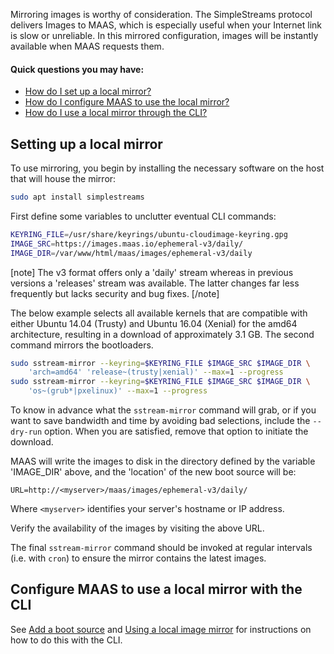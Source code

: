 <!-- deb-2-7-cli
||2.7|2.8|2.9|
|-----:|:-----:|:-----:|:-----:|
|Snap|[CLI](local-image-mirror-snap-2-7-cli/2802) ~ [UI](local-image-mirror-snap-2-7-ui/2803)|[CLI](local-image-mirror-snap-2-8-cli/2804) ~ [UI](local-image-mirror-snap-2-8-ui/2805)|[CLI](local-image-mirror-snap-2-9-cli/2806) ~ [UI](local-image-mirror-snap-2-9-ui/2807)|
|Packages|**CLI** ~ [UI](local-image-mirror-deb-2-7-ui/2809)|[CLI](local-image-mirror-deb-2-8-cli/2810) ~ [UI](local-image-mirror-deb-2-8-ui/2811)|[CLI](local-image-mirror-deb-2-9-cli/2812) ~ [UI](local-image-mirror-deb-2-9-ui/2813)|
 deb-2-7-cli -->

<!-- deb-2-7-ui
||2.7|2.8|2.9|
|-----:|:-----:|:-----:|:-----:|
|Snap|[CLI](local-image-mirror-snap-2-7-cli/2802) ~ [UI](local-image-mirror-snap-2-7-ui/2803)|[CLI](local-image-mirror-snap-2-8-cli/2804) ~ [UI](local-image-mirror-snap-2-8-ui/2805)|[CLI](local-image-mirror-snap-2-9-cli/2806) ~ [UI](local-image-mirror-snap-2-9-ui/2807)|
|Packages|[CLI](local-image-mirror-deb-2-7-cli/2808) ~ |**UI**|[CLI](local-image-mirror-deb-2-8-cli/2810) ~ [UI](local-image-mirror-deb-2-8-ui/2811)|[CLI](local-image-mirror-deb-2-9-cli/2812) ~ [UI](local-image-mirror-deb-2-9-ui/2813)|
 deb-2-7-ui -->

<!-- deb-2-8-cli
||2.7|2.8|2.9|
|-----:|:-----:|:-----:|:-----:|
|Snap|[CLI](local-image-mirror-snap-2-7-cli/2802) ~ [UI](local-image-mirror-snap-2-7-ui/2803)|[CLI](local-image-mirror-snap-2-8-cli/2804) ~ [UI](local-image-mirror-snap-2-8-ui/2805)|[CLI](local-image-mirror-snap-2-9-cli/2806) ~ [UI](local-image-mirror-snap-2-9-ui/2807)|
|Packages|[CLI](local-image-mirror-deb-2-7-cli/2808) ~ [UI](local-image-mirror-deb-2-7-ui/2809)||**CLI** ~ [UI](local-image-mirror-deb-2-8-ui/2811)|[CLI](local-image-mirror-deb-2-9-cli/2812) ~ [UI](local-image-mirror-deb-2-9-ui/2813)|
 deb-2-8-cli -->

<!-- deb-2-8-ui
||2.7|2.8|2.9|
|-----:|:-----:|:-----:|:-----:|
|Snap|[CLI](local-image-mirror-snap-2-7-cli/2802) ~ [UI](local-image-mirror-snap-2-7-ui/2803)|[CLI](local-image-mirror-snap-2-8-cli/2804) ~ [UI](local-image-mirror-snap-2-8-ui/2805)|[CLI](local-image-mirror-snap-2-9-cli/2806) ~ [UI](local-image-mirror-snap-2-9-ui/2807)|
|Packages|[CLI](local-image-mirror-deb-2-7-cli/2808) ~ [UI](local-image-mirror-deb-2-7-ui/2809)|[CLI](local-image-mirror-deb-2-8-cli/2810) ~ |**UI**|[CLI](local-image-mirror-deb-2-9-cli/2812) ~ [UI](local-image-mirror-deb-2-9-ui/2813)|
 deb-2-8-ui -->

<!-- deb-2-9-cli
||2.7|2.8|2.9|
|-----:|:-----:|:-----:|:-----:|
|Snap|[CLI](local-image-mirror-snap-2-7-cli/2802) ~ [UI](local-image-mirror-snap-2-7-ui/2803)|[CLI](local-image-mirror-snap-2-8-cli/2804) ~ [UI](local-image-mirror-snap-2-8-ui/2805)|[CLI](local-image-mirror-snap-2-9-cli/2806) ~ [UI](local-image-mirror-snap-2-9-ui/2807)|
|Packages|[CLI](local-image-mirror-deb-2-7-cli/2808) ~ [UI](local-image-mirror-deb-2-7-ui/2809)|[CLI](local-image-mirror-deb-2-8-cli/2810) ~ [UI](local-image-mirror-deb-2-8-ui/2811)||**CLI** ~ [UI](local-image-mirror-deb-2-9-ui/2813)|
 deb-2-9-cli -->

<!-- deb-2-9-ui
||2.7|2.8|2.9|
|-----:|:-----:|:-----:|:-----:|
|Snap|[CLI](local-image-mirror-snap-2-7-cli/2802) ~ [UI](local-image-mirror-snap-2-7-ui/2803)|[CLI](local-image-mirror-snap-2-8-cli/2804) ~ [UI](local-image-mirror-snap-2-8-ui/2805)|[CLI](local-image-mirror-snap-2-9-cli/2806) ~ [UI](local-image-mirror-snap-2-9-ui/2807)|
|Packages|[CLI](local-image-mirror-deb-2-7-cli/2808) ~ [UI](local-image-mirror-deb-2-7-ui/2809)|[CLI](local-image-mirror-deb-2-8-cli/2810) ~ [UI](local-image-mirror-deb-2-8-ui/2811)|[CLI](local-image-mirror-deb-2-9-cli/2812) ~ |**UI**|
 deb-2-9-ui -->

<!-- snap-2-7-cli
||2.7|2.8|2.9|
|-----:|:-----:|:-----:|:-----:|
|Snap|**CLI** ~ [UI](local-image-mirror-snap-2-7-ui/2803)|[CLI](local-image-mirror-snap-2-8-cli/2804) ~ [UI](local-image-mirror-snap-2-8-ui/2805)|[CLI](local-image-mirror-snap-2-9-cli/2806) ~ [UI](local-image-mirror-snap-2-9-ui/2807)|
|Packages|[CLI](local-image-mirror-deb-2-7-cli/2808) ~ [UI](local-image-mirror-deb-2-7-ui/2809)|[CLI](local-image-mirror-deb-2-8-cli/2810) ~ [UI](local-image-mirror-deb-2-8-ui/2811)|[CLI](local-image-mirror-deb-2-9-cli/2812) ~ [UI](local-image-mirror-deb-2-9-ui/2813)|
 snap-2-7-cli -->

<!-- snap-2-7-ui
||2.7|2.8|2.9|
|-----:|:-----:|:-----:|:-----:|
|Snap|[CLI](local-image-mirror-snap-2-7-cli/2802) ~ |**UI**|[CLI](local-image-mirror-snap-2-8-cli/2804) ~ [UI](local-image-mirror-snap-2-8-ui/2805)|[CLI](local-image-mirror-snap-2-9-cli/2806) ~ [UI](local-image-mirror-snap-2-9-ui/2807)|
|Packages|[CLI](local-image-mirror-deb-2-7-cli/2808) ~ [UI](local-image-mirror-deb-2-7-ui/2809)|[CLI](local-image-mirror-deb-2-8-cli/2810) ~ [UI](local-image-mirror-deb-2-8-ui/2811)|[CLI](local-image-mirror-deb-2-9-cli/2812) ~ [UI](local-image-mirror-deb-2-9-ui/2813)|
 snap-2-7-ui -->

<!-- snap-2-8-cli
||2.7|2.8|2.9|
|-----:|:-----:|:-----:|:-----:|
|Snap|[CLI](local-image-mirror-snap-2-7-cli/2802) ~ [UI](local-image-mirror-snap-2-7-ui/2803)||**CLI** ~ [UI](local-image-mirror-snap-2-8-ui/2805)|[CLI](local-image-mirror-snap-2-9-cli/2806) ~ [UI](local-image-mirror-snap-2-9-ui/2807)|
|Packages|[CLI](local-image-mirror-deb-2-7-cli/2808) ~ [UI](local-image-mirror-deb-2-7-ui/2809)|[CLI](local-image-mirror-deb-2-8-cli/2810) ~ [UI](local-image-mirror-deb-2-8-ui/2811)|[CLI](local-image-mirror-deb-2-9-cli/2812) ~ [UI](local-image-mirror-deb-2-9-ui/2813)|
 snap-2-8-cli -->

<!-- snap-2-8-ui
||2.7|2.8|2.9|
|-----:|:-----:|:-----:|:-----:|
|Snap|[CLI](local-image-mirror-snap-2-7-cli/2802) ~ [UI](local-image-mirror-snap-2-7-ui/2803)|[CLI](local-image-mirror-snap-2-8-cli/2804) ~ |**UI**|[CLI](local-image-mirror-snap-2-9-cli/2806) ~ [UI](local-image-mirror-snap-2-9-ui/2807)|
|Packages|[CLI](local-image-mirror-deb-2-7-cli/2808) ~ [UI](local-image-mirror-deb-2-7-ui/2809)|[CLI](local-image-mirror-deb-2-8-cli/2810) ~ [UI](local-image-mirror-deb-2-8-ui/2811)|[CLI](local-image-mirror-deb-2-9-cli/2812) ~ [UI](local-image-mirror-deb-2-9-ui/2813)|
 snap-2-8-ui -->

<!-- snap-2-9-cli
||2.7|2.8|2.9|
|-----:|:-----:|:-----:|:-----:|
|Snap|[CLI](local-image-mirror-snap-2-7-cli/2802) ~ [UI](local-image-mirror-snap-2-7-ui/2803)|[CLI](local-image-mirror-snap-2-8-cli/2804) ~ [UI](local-image-mirror-snap-2-8-ui/2805)||**CLI** ~ [UI](local-image-mirror-snap-2-9-ui/2807)|
|Packages|[CLI](local-image-mirror-deb-2-7-cli/2808) ~ [UI](local-image-mirror-deb-2-7-ui/2809)|[CLI](local-image-mirror-deb-2-8-cli/2810) ~ [UI](local-image-mirror-deb-2-8-ui/2811)|[CLI](local-image-mirror-deb-2-9-cli/2812) ~ [UI](local-image-mirror-deb-2-9-ui/2813)|
 snap-2-9-cli -->

<!-- snap-2-9-ui
||2.7|2.8|2.9|
|-----:|:-----:|:-----:|:-----:|
|Snap|[CLI](local-image-mirror-snap-2-7-cli/2802) ~ [UI](local-image-mirror-snap-2-7-ui/2803)|[CLI](local-image-mirror-snap-2-8-cli/2804) ~ [UI](local-image-mirror-snap-2-8-ui/2805)|[CLI](local-image-mirror-snap-2-9-cli/2806) ~ |**UI**|
|Packages|[CLI](local-image-mirror-deb-2-7-cli/2808) ~ [UI](local-image-mirror-deb-2-7-ui/2809)|[CLI](local-image-mirror-deb-2-8-cli/2810) ~ [UI](local-image-mirror-deb-2-8-ui/2811)|[CLI](local-image-mirror-deb-2-9-cli/2812) ~ [UI](local-image-mirror-deb-2-9-ui/2813)|
 snap-2-9-ui -->

<!-- snap-2-7-cli
|| 2.7 | 2.8 | 2.9|
|-----:|:-----:|:-----:|:-----:|
| <small>Snap</small> | &nbsp; &nbsp;<big>**CLI**</big> &nbsp; &nbsp; [UI](/t/rad-menu-testing/2245) &nbsp; &nbsp; | &nbsp; &nbsp;[CLI](/t/rad-menu-testing/2245) &nbsp; &nbsp; [UI](/t/rad-menu-testing/2245) &nbsp; &nbsp; | &nbsp; &nbsp;[CLI](/t/rad-menu-testing/2245) &nbsp; &nbsp; [UI](/t/rad-menu-testing/2245) &nbsp; &nbsp; |
| <small>Packages</small> | &nbsp; &nbsp;[CLI](/t/rad-menu-testing/2245) &nbsp; &nbsp; [UI](/t/rad-menu-testing/2245) &nbsp; &nbsp; | &nbsp; &nbsp;[CLI](/t/rad-menu-testing/2245) &nbsp; &nbsp; [UI](/t/rad-menu-testing/2245) &nbsp; &nbsp; | &nbsp; &nbsp;[CLI](/t/rad-menu-testing/2245) &nbsp; &nbsp; [UI](/t/rad-menu-testing/2245) &nbsp; &nbsp; |
snap-2-7-cli -->

<!-- snap-2-7-ui
|| 2.7 | 2.8 | 2.9|
|-----:|:-----:|:-----:|:-----:|
| <small>Snap</small> | &nbsp; &nbsp;[CLI](/t/rad-menu-testing/2245) &nbsp; &nbsp; <big>**UI**</big> &nbsp; &nbsp; | &nbsp; &nbsp;[CLI](/t/rad-menu-testing/2245) &nbsp; &nbsp; [UI](/t/rad-menu-testing/2245) &nbsp; &nbsp; | &nbsp; &nbsp;[CLI](/t/rad-menu-testing/2245) &nbsp; &nbsp; [UI](/t/rad-menu-testing/2245) &nbsp; &nbsp; |
| <small>Packages</small> | &nbsp; &nbsp;[CLI](/t/rad-menu-testing/2245) &nbsp; &nbsp; [UI](/t/rad-menu-testing/2245) &nbsp; &nbsp; | &nbsp; &nbsp;[CLI](/t/rad-menu-testing/2245) &nbsp; &nbsp; [UI](/t/rad-menu-testing/2245) &nbsp; &nbsp; | &nbsp; &nbsp;[CLI](/t/rad-menu-testing/2245) &nbsp; &nbsp; [UI](/t/rad-menu-testing/2245) &nbsp; &nbsp; |
snap-2-7-ui -->

<!-- deb-2-7-cli
|| 2.7 | 2.8 | 2.9|
|-----:|:-----:|:-----:|:-----:|
| <small>Snap</small> | &nbsp; &nbsp;[CLI](/t/rad-menu-testing/2245) &nbsp; &nbsp; [UI](/t/rad-menu-testing/2245) &nbsp; &nbsp; | &nbsp; &nbsp;[CLI](/t/rad-menu-testing/2245) &nbsp; &nbsp; [UI](/t/rad-menu-testing/2245) &nbsp; &nbsp; | &nbsp; &nbsp;[CLI](/t/rad-menu-testing/2245) &nbsp; &nbsp; [UI](/t/rad-menu-testing/2245) &nbsp; &nbsp; |
| <small>Packages</small> | &nbsp; &nbsp;<big>**CLI**</big> &nbsp; &nbsp; [UI](/t/rad-menu-testing/2245) &nbsp; &nbsp; | &nbsp; &nbsp;[CLI](/t/rad-menu-testing/2245) &nbsp; &nbsp; [UI](/t/rad-menu-testing/2245) &nbsp; &nbsp; | &nbsp; &nbsp;[CLI](/t/rad-menu-testing/2245) &nbsp; &nbsp; [UI](/t/rad-menu-testing/2245) &nbsp; &nbsp; |
deb-2-7-cli -->

<!-- deb-2-7-ui
|| 2.7 | 2.8 | 2.9|
|-----:|:-----:|:-----:|:-----:|
| <small>Snap</small> | &nbsp; &nbsp;[CLI](/t/rad-menu-testing/2245) &nbsp; &nbsp; [UI](/t/rad-menu-testing/2245) &nbsp; &nbsp; | &nbsp; &nbsp;[CLI](/t/rad-menu-testing/2245) &nbsp; &nbsp; [UI](/t/rad-menu-testing/2245) &nbsp; &nbsp; | &nbsp; &nbsp;[CLI](/t/rad-menu-testing/2245) &nbsp; &nbsp; [UI](/t/rad-menu-testing/2245) &nbsp; &nbsp; |
| <small>Packages</small> | &nbsp; &nbsp;[CLI](/t/rad-menu-testing/2245) &nbsp; &nbsp; <big>**UI**</big> &nbsp; &nbsp; | &nbsp; &nbsp;[CLI](/t/rad-menu-testing/2245) &nbsp; &nbsp; [UI](/t/rad-menu-testing/2245) &nbsp; &nbsp; | &nbsp; &nbsp;[CLI](/t/rad-menu-testing/2245) &nbsp; &nbsp; [UI](/t/rad-menu-testing/2245) &nbsp; &nbsp; |
deb-2-7-ui -->

<!-- snap-2-8-cli
|| 2.7 | 2.8 | 2.9|
|-----:|:-----:|:-----:|:-----:|
| <small>Snap</small> | &nbsp; &nbsp;[CLI](/t/rad-menu-testing/2245) &nbsp; &nbsp; [UI](/t/rad-menu-testing/2245) &nbsp; &nbsp; | &nbsp; &nbsp;<big>**CLI**</big> &nbsp; &nbsp; [UI](/t/rad-menu-testing/2245) &nbsp; &nbsp; | &nbsp; &nbsp;[CLI](/t/rad-menu-testing/2245) &nbsp; &nbsp; [UI](/t/rad-menu-testing/2245) &nbsp; &nbsp; |
| <small>Packages</small> | &nbsp; &nbsp;[CLI](/t/rad-menu-testing/2245) &nbsp; &nbsp; [UI](/t/rad-menu-testing/2245) &nbsp; &nbsp; | &nbsp; &nbsp;[CLI](/t/rad-menu-testing/2245) &nbsp; &nbsp; [UI](/t/rad-menu-testing/2245) &nbsp; &nbsp; | &nbsp; &nbsp;[CLI](/t/rad-menu-testing/2245) &nbsp; &nbsp; [UI](/t/rad-menu-testing/2245) &nbsp; &nbsp; |
snap-2-8-cli -->

<!-- snap-2-8-ui
|| 2.7 | 2.8 | 2.9|
|-----:|:-----:|:-----:|:-----:|
| <small>Snap</small> | &nbsp; &nbsp;[CLI](/t/rad-menu-testing/2245) &nbsp; &nbsp; [UI](/t/rad-menu-testing/2245) &nbsp; &nbsp; | &nbsp; &nbsp;[CLI](/t/rad-menu-testing/2245) &nbsp; &nbsp; <big>**UI**</big> &nbsp; &nbsp; | &nbsp; &nbsp;[CLI](/t/rad-menu-testing/2245) &nbsp; &nbsp; [UI](/t/rad-menu-testing/2245) &nbsp; &nbsp; |
| <small>Packages</small> | &nbsp; &nbsp;[CLI](/t/rad-menu-testing/2245) &nbsp; &nbsp; [UI](/t/rad-menu-testing/2245) &nbsp; &nbsp; | &nbsp; &nbsp;[CLI](/t/rad-menu-testing/2245) &nbsp; &nbsp; [UI](/t/rad-menu-testing/2245) &nbsp; &nbsp; | &nbsp; &nbsp;[CLI](/t/rad-menu-testing/2245) &nbsp; &nbsp; [UI](/t/rad-menu-testing/2245) &nbsp; &nbsp; |
snap-2-8-ui -->

<!-- deb-2-8-cli
|| 2.7 | 2.8 | 2.9|
|-----:|:-----:|:-----:|:-----:|
| <small>Snap</small> | &nbsp; &nbsp;[CLI](/t/rad-menu-testing/2245) &nbsp; &nbsp; [UI](/t/rad-menu-testing/2245) &nbsp; &nbsp; | &nbsp; &nbsp;[CLI](/t/rad-menu-testing/2245) &nbsp; &nbsp; [UI](/t/rad-menu-testing/2245) &nbsp; &nbsp; | &nbsp; &nbsp;[CLI](/t/rad-menu-testing/2245) &nbsp; &nbsp; [UI](/t/rad-menu-testing/2245) &nbsp; &nbsp; |
| <small>Packages</small> | &nbsp; &nbsp;[CLI](/t/rad-menu-testing/2245) &nbsp; &nbsp; [UI](/t/rad-menu-testing/2245) &nbsp; &nbsp; | &nbsp; &nbsp;<big>**CLI**</big> &nbsp; &nbsp; [UI](/t/rad-menu-testing/2245) &nbsp; &nbsp; | &nbsp; &nbsp;[CLI](/t/rad-menu-testing/2245) &nbsp; &nbsp; [UI](/t/rad-menu-testing/2245) &nbsp; &nbsp; |
deb-2-8-cli -->

<!-- deb-2-8-ui
|| 2.7 | 2.8 | 2.9|
|-----:|:-----:|:-----:|:-----:|
| <small>Snap</small> | &nbsp; &nbsp;[CLI](/t/rad-menu-testing/2245) &nbsp; &nbsp; [UI](/t/rad-menu-testing/2245) &nbsp; &nbsp; | &nbsp; &nbsp;[CLI](/t/rad-menu-testing/2245) &nbsp; &nbsp; [UI](/t/rad-menu-testing/2245) &nbsp; &nbsp; | &nbsp; &nbsp;[CLI](/t/rad-menu-testing/2245) &nbsp; &nbsp; [UI](/t/rad-menu-testing/2245) &nbsp; &nbsp; |
| <small>Packages</small> | &nbsp; &nbsp;[CLI](/t/rad-menu-testing/2245) &nbsp; &nbsp; [UI](/t/rad-menu-testing/2245) &nbsp; &nbsp; | &nbsp; &nbsp;[CLI](/t/rad-menu-testing/2245) &nbsp; &nbsp; <big>**UI**</big> &nbsp; &nbsp; | &nbsp; &nbsp;[CLI](/t/rad-menu-testing/2245) &nbsp; &nbsp; [UI](/t/rad-menu-testing/2245) &nbsp; &nbsp; |
deb-2-8-ui -->

<!-- snap-2-9-cli
|| 2.7 | 2.8 | 2.9|
|-----:|:-----:|:-----:|:-----:|
| <small>Snap</small> | &nbsp; &nbsp;[CLI](/t/rad-menu-testing/2245) &nbsp; &nbsp; [UI](/t/rad-menu-testing/2245) &nbsp; &nbsp; | &nbsp; &nbsp;[CLI](/t/rad-menu-testing/2245) &nbsp; &nbsp; [UI](/t/rad-menu-testing/2245) &nbsp; &nbsp; | &nbsp; &nbsp;<big>**CLI**</big> &nbsp; &nbsp; [UI](/t/rad-menu-testing/2245) &nbsp; &nbsp; |
| <small>Packages</small> | &nbsp; &nbsp;[CLI](/t/rad-menu-testing/2245) &nbsp; &nbsp; [UI](/t/rad-menu-testing/2245) &nbsp; &nbsp; | &nbsp; &nbsp;[CLI](/t/rad-menu-testing/2245) &nbsp; &nbsp; [UI](/t/rad-menu-testing/2245) &nbsp; &nbsp; | &nbsp; &nbsp;[CLI](/t/rad-menu-testing/2245) &nbsp; &nbsp; [UI](/t/rad-menu-testing/2245) &nbsp; &nbsp; |
snap-2-9-cli -->

<!-- snap-2-9-ui
|| 2.7 | 2.8 | 2.9|
|-----:|:-----:|:-----:|:-----:|
| <small>Snap</small> | &nbsp; &nbsp;[CLI](/t/rad-menu-testing/2245) &nbsp; &nbsp; [UI](/t/rad-menu-testing/2245) &nbsp; &nbsp; | &nbsp; &nbsp;[CLI](/t/rad-menu-testing/2245) &nbsp; &nbsp; [UI](/t/rad-menu-testing/2245) &nbsp; &nbsp; | &nbsp; &nbsp;[CLI](/t/rad-menu-testing/2245) &nbsp; &nbsp; <big>**UI**</big> &nbsp; &nbsp; |
| <small>Packages</small> | &nbsp; &nbsp;[CLI](/t/rad-menu-testing/2245) &nbsp; &nbsp; [UI](/t/rad-menu-testing/2245) &nbsp; &nbsp; | &nbsp; &nbsp;[CLI](/t/rad-menu-testing/2245) &nbsp; &nbsp; [UI](/t/rad-menu-testing/2245) &nbsp; &nbsp; | &nbsp; &nbsp;[CLI](/t/rad-menu-testing/2245) &nbsp; &nbsp; [UI](/t/rad-menu-testing/2245) &nbsp; &nbsp; |
snap-2-9-ui -->

<!-- deb-2-9-cli
|| 2.7 | 2.8 | 2.9|
|-----:|:-----:|:-----:|:-----:|
| <small>Snap</small> | &nbsp; &nbsp;[CLI](/t/rad-menu-testing/2245) &nbsp; &nbsp; [UI](/t/rad-menu-testing/2245) &nbsp; &nbsp; | &nbsp; &nbsp;[CLI](/t/rad-menu-testing/2245) &nbsp; &nbsp; [UI](/t/rad-menu-testing/2245) &nbsp; &nbsp; | &nbsp; &nbsp;[CLI](/t/rad-menu-testing/2245) &nbsp; &nbsp; [UI](/t/rad-menu-testing/2245) &nbsp; &nbsp; |
| <small>Packages</small> | &nbsp; &nbsp;[CLI](/t/rad-menu-testing/2245) &nbsp; &nbsp; [UI](/t/rad-menu-testing/2245) &nbsp; &nbsp; | &nbsp; &nbsp;[CLI](/t/rad-menu-testing/2245) &nbsp; &nbsp; [UI](/t/rad-menu-testing/2245) &nbsp; &nbsp; | &nbsp; &nbsp;<big>**CLI**</big> &nbsp; &nbsp; [UI](/t/rad-menu-testing/2245) &nbsp; &nbsp; |
deb-2-9-cli -->

<!-- deb-2-9-ui
|| 2.7 | 2.8 | 2.9|
|-----:|:-----:|:-----:|:-----:|
| <small>Snap</small> | &nbsp; &nbsp;[CLI](/t/rad-menu-testing/2245) &nbsp; &nbsp; [UI](/t/rad-menu-testing/2245) &nbsp; &nbsp; | &nbsp; &nbsp;[CLI](/t/rad-menu-testing/2245) &nbsp; &nbsp; [UI](/t/rad-menu-testing/2245) &nbsp; &nbsp; | &nbsp; &nbsp;[CLI](/t/rad-menu-testing/2245) &nbsp; &nbsp; [UI](/t/rad-menu-testing/2245) &nbsp; &nbsp; |
| <small>Packages</small> | &nbsp; &nbsp;[CLI](/t/rad-menu-testing/2245) &nbsp; &nbsp; [UI](/t/rad-menu-testing/2245) &nbsp; &nbsp; | &nbsp; &nbsp;[CLI](/t/rad-menu-testing/2245) &nbsp; &nbsp; [UI](/t/rad-menu-testing/2245) &nbsp; &nbsp; | &nbsp; &nbsp;[CLI](/t/rad-menu-testing/2245) &nbsp; &nbsp; [UI](/t/rad-menu-testing/2245) &nbsp; &nbsp; |
deb-2-9-ui -->

Mirroring images is worthy of consideration.  The SimpleStreams protocol delivers Images to MAAS, which is especially useful when your Internet link is slow or unreliable. In this mirrored configuration, images will be instantly available when MAAS requests them.

#### Quick questions you may have:

* [How do I set up a local mirror?](/t/local-image-mirror/752#heading--set-up-local-mirror)
* [How do I configure MAAS to use the local mirror?](/t/select-and-import-images/751#heading--image-mirrors)
* [How do I use a local mirror through the CLI?](/t/local-image-mirror/752#heading--local-mirror-with-cli)

<h2 id="heading--set-up-local-mirror">Setting up a local mirror</h2>

To use mirroring, you begin by installing the necessary software on the host that will house the mirror:

``` bash
sudo apt install simplestreams
```

First define some variables to unclutter eventual CLI commands:

``` bash
KEYRING_FILE=/usr/share/keyrings/ubuntu-cloudimage-keyring.gpg
IMAGE_SRC=https://images.maas.io/ephemeral-v3/daily/
IMAGE_DIR=/var/www/html/maas/images/ephemeral-v3/daily
```

[note]
The v3 format offers only a 'daily' stream whereas in previous versions a 'releases' stream was available. The latter changes far less frequently but lacks security and bug fixes.
[/note]

The below example selects all available kernels that are compatible with either Ubuntu 14.04 (Trusty) and Ubuntu 16.04 (Xenial) for the amd64 architecture, resulting in a download of approximately 3.1 GB. The second command mirrors the bootloaders.

``` bash
sudo sstream-mirror --keyring=$KEYRING_FILE $IMAGE_SRC $IMAGE_DIR \
    'arch=amd64' 'release~(trusty|xenial)' --max=1 --progress
sudo sstream-mirror --keyring=$KEYRING_FILE $IMAGE_SRC $IMAGE_DIR \
    'os~(grub*|pxelinux)' --max=1 --progress
```

To know in advance what the `sstream-mirror` command will grab, or if you want to save bandwidth and time by avoiding bad selections, include the `--dry-run` option. When you are satisfied, remove that option to initiate the download.

MAAS will write the images to disk in the directory defined by the variable 'IMAGE_DIR' above, and the 'location' of the new boot source will be:

`URL=http://<myserver>/maas/images/ephemeral-v3/daily/`

Where `<myserver>` identifies your server's hostname or IP address.

Verify the availability of the images by visiting the above URL.

The final `sstream-mirror` command should be invoked at regular intervals (i.e. with `cron`) to ensure the mirror contains the latest images.

<h2 id="heading--local-mirror-with-cli">Configure MAAS to use a local mirror with the CLI</h2>

See [Add a boot source](/t/cli-image-management/797#heading--add-a-boot-source) and [Using a local image mirror](/t/cli-image-management/797#heading--using-a-local-image-mirror) for instructions on how to do this with the CLI.

<!-- LINKS -->